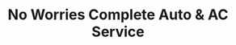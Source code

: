 ---
title: "No Worries Complete Auto & AC Service"
url: /albuquerque/no-worries-complete-auto-and-ac-service/
shop: car repair
---